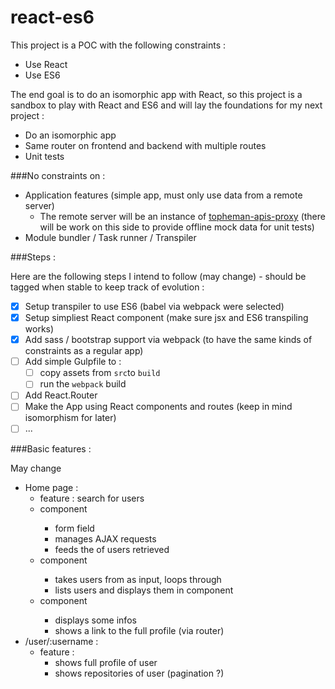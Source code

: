 react-es6
=========

This project is a POC with the following constraints :

* Use React
* Use ES6

The end goal is to do an isomorphic app with React, so this project is a sandbox to play with React and ES6 and will lay the foundations for my next project :

* Do an isomorphic app
* Same router on frontend and backend with multiple routes
* Unit tests

###No constraints on :

* Application features (simple app, must only use data from a remote server)
	* The remote server will be an instance of [topheman-apis-proxy](https://github.com/topheman/topheman-apis-proxy) (there will be work on this side to provide offline mock data for unit tests)
* Module bundler / Task runner / Transpiler

###Steps :

Here are the following steps I intend to follow (may change) - should be tagged when stable to keep track of evolution :

- [x] Setup transpiler to use ES6 (babel via webpack were selected)
- [x] Setup simpliest React component (make sure jsx and ES6 transpiling works)
- [x] Add sass / bootstrap support via webpack (to have the same kinds of constraints as a regular app)
- [ ] Add simple Gulpfile to : 
	- [ ] copy assets from `src`to `build`
	- [ ] run the `webpack` build
- [ ] Add React.Router
- [ ] Make the App using React components and routes (keep in mind isomorphism for later)
- [ ] ...

###Basic features :

May change

* Home page :
	* feature : search for users
	* <searchUsers> component
		* form field
		* manages AJAX requests
		* feeds the <basicList> of users retrieved 
	* <basicList> component
		* takes users from <searchUsers> as input, loops through
		* lists users and displays them in <basicUser> component
	* <basicUser> component
		* displays some infos
		* shows a link to the full profile (via router)
* /user/:username :
	* feature : 
		* shows full profile of user
		* shows repositories of user (pagination ?)